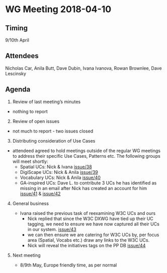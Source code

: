 # WG Meeting 2018-04-10


## Timing
9/10th April


## Attendees
Nicholas Car, Anila Butt, Dave Dubin, Ivana Ivanova, Rowan Brownlee, Dave Lescinsky


## Agenda
1. Review of last meeting’s minutes
  * nothing to report
2. Review of open issues
  * not much to report - two issues closed
3. Distributing consideration of Use Cases
  * attendeed agreed to hold meetings outside of the regular WG meetings to address their specific Use Cases, Patterns etc. The following groups will meet shortly:
    * Spatial UCs: Nick & Ivana [issue/38](https://github.com/RDAProvPatWG/minutes/issues/38)
    * DigiScape UCs: Nick & Anila [issue/39](https://github.com//RDAProvPatWG/minutes/issues/39)
    * Vocabulary UCs: Nick & Anila [issue/40](https://github.com//RDAProvPatWG/minutes/issues/40)
    * GA-inspired UCs: Dave L. to contribute 3 UCs he has identified as missing in an email after Nick has created an account for him [issue/41](https://github.com//RDAProvPatWG/minutes/issues/41) & [issue/42](https://github.com//RDAProvPatWG/minutes/issues/42)
4. General business
    * Ivana raised the previous task of reexamining W3C UCs and ours
      * Nick replied that since the W3C DXWG have tied up their UC tagging, we need to ensure we have now captured all their UCs in our system. [issue/43](https://github.com//RDAProvPatWG/minutes/issues/43)
      * we can then ensure we are catering for W3C UCs by, per focus area (Spatial, Vocabs etc.) draw any links to the W3C UCs.
      * Nick will reveal the initiatives tags on the PP DB [issue/44](https://github.com//RDAProvPatWG/minutes/issues/44)

4. Next meeting
	* 8/9th May, Europe friendly time, as per normal
